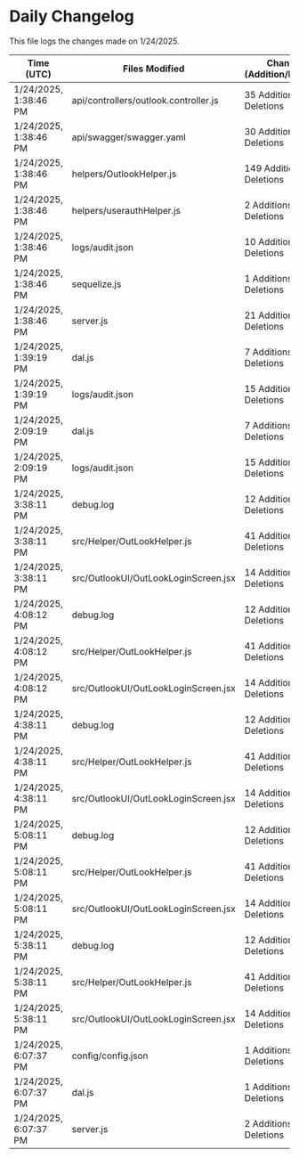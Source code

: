 # Daily Changelog

This file logs the changes made on 1/24/2025.

| Time (UTC)             | Files Modified                    | Changes (Addition/Deletion) |
|------------------------|-----------------------------------|-----------------------------|
| 1/24/2025, 1:38:46 PM | api/controllers/outlook.controller.js | 35 Additions & 11 Deletions |
| 1/24/2025, 1:38:46 PM | api/swagger/swagger.yaml | 30 Additions & 0 Deletions |
| 1/24/2025, 1:38:46 PM | helpers/OutlookHelper.js | 149 Additions & 2 Deletions |
| 1/24/2025, 1:38:46 PM | helpers/userauthHelper.js | 2 Additions & 0 Deletions |
| 1/24/2025, 1:38:46 PM | logs/audit.json | 10 Additions & 10 Deletions |
| 1/24/2025, 1:38:46 PM | sequelize.js | 1 Additions & 1 Deletions |
| 1/24/2025, 1:38:46 PM | server.js | 21 Additions & 25 Deletions |
| 1/24/2025, 1:39:19 PM | dal.js | 7 Additions & 9 Deletions|
| 1/24/2025, 1:39:19 PM | logs/audit.json | 15 Additions & 15 Deletions|
| 1/24/2025, 2:09:19 PM | dal.js | 7 Additions & 9 Deletions|
| 1/24/2025, 2:09:19 PM | logs/audit.json | 15 Additions & 15 Deletions|
| 1/24/2025, 3:38:11 PM | debug.log | 12 Additions & 0 Deletions|
| 1/24/2025, 3:38:11 PM | src/Helper/OutLookHelper.js | 41 Additions & 15 Deletions|
| 1/24/2025, 3:38:11 PM | src/OutlookUI/OutLookLoginScreen.jsx | 14 Additions & 5 Deletions|
| 1/24/2025, 4:08:12 PM | debug.log | 12 Additions & 0 Deletions|
| 1/24/2025, 4:08:12 PM | src/Helper/OutLookHelper.js | 41 Additions & 15 Deletions|
| 1/24/2025, 4:08:12 PM | src/OutlookUI/OutLookLoginScreen.jsx | 14 Additions & 5 Deletions|
| 1/24/2025, 4:38:11 PM | debug.log | 12 Additions & 0 Deletions|
| 1/24/2025, 4:38:11 PM | src/Helper/OutLookHelper.js | 41 Additions & 15 Deletions|
| 1/24/2025, 4:38:11 PM | src/OutlookUI/OutLookLoginScreen.jsx | 14 Additions & 5 Deletions|
| 1/24/2025, 5:08:11 PM | debug.log | 12 Additions & 0 Deletions|
| 1/24/2025, 5:08:11 PM | src/Helper/OutLookHelper.js | 41 Additions & 15 Deletions|
| 1/24/2025, 5:08:11 PM | src/OutlookUI/OutLookLoginScreen.jsx | 14 Additions & 5 Deletions|
| 1/24/2025, 5:38:11 PM | debug.log | 12 Additions & 0 Deletions|
| 1/24/2025, 5:38:11 PM | src/Helper/OutLookHelper.js | 41 Additions & 15 Deletions|
| 1/24/2025, 5:38:11 PM | src/OutlookUI/OutLookLoginScreen.jsx | 14 Additions & 5 Deletions|
| 1/24/2025, 6:07:37 PM | config/config.json | 1 Additions & 1 Deletions|
| 1/24/2025, 6:07:37 PM | dal.js | 1 Additions & 0 Deletions|
| 1/24/2025, 6:07:37 PM | server.js | 2 Additions & 1 Deletions|
